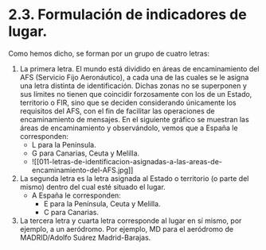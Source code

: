 
# 2.3. Formulación de indicadores de lugar.

Como hemos dicho, se forman por un grupo de cuatro letras:
1. La primera letra. El mundo está dividido en áreas de encaminamiento del AFS (Servicio Fijo Aeronáutico), a cada una de las cuales se le asigna una letra distinta de identificación. Dichas zonas no se superponen y sus límites no tienen que coincidir forzosamente con los de un Estado, territorio o FIR, sino que se deciden considerando únicamente los requisitos del AFS, con el fin de facilitar las operaciones de encaminamiento de mensajes.
   En el siguiente gráfico se muestran las áreas de encaminamiento y observándolo, vemos que a España le corresponden:
	- L para la Península.
	- G para Canarias, Ceuta y Melilla.
	- ![[011-letras-de-identificacion-asignadas-a-las-areas-de-encaminamiento-del-AFS.jpg]]
2. La segunda letra es la letra asignada al Estado o territorio (o parte del mismo) dentro del cual esté situado el lugar.
	- A España le corresponden:
		- E para la Península, Ceuta y Melilla.
		- C para Canarias.
3. La tercera letra y cuarta letra corresponde al lugar en sí mismo, por ejemplo, a un aeródromo. Por ejemplo, MD para el aeródromo de MADRID/Adolfo Suárez Madrid-Barajas.
